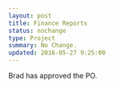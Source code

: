 ```yaml
---
layout: post
title: Finance Reports
status: nochange
type: Project
summary: No Change.
updated: 2016-05-27 9:25:00
---
```


Brad has approved the PO.
